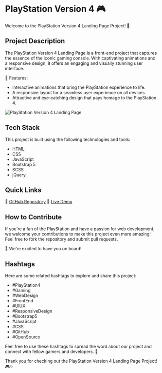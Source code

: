 # PlayStation Version 4 🎮

Welcome to the PlayStation Version 4 Landing Page Project! 🚀

## Project Description

The PlayStation Version 4 Landing Page is a front-end project that captures the essence of the iconic gaming console. With captivating animations and a responsive design, it offers an engaging and visually stunning user interface.

🌟 Features:
- Interactive animations that bring the PlayStation experience to life.
- A responsive layout for a seamless user experience on all devices.
- Attractive and eye-catching design that pays homage to the PlayStation 4.

![PlayStation Version 4 Landing Page](insert_image_url_here)

## Tech Stack

This project is built using the following technologies and tools:

- HTML
- CSS
- JavaScript
- Bootstrap 5
- SCSS
- jQuery

## Quick Links

🔗 [GitHub Repository](https://github.com/SwamiTheDev/Ps_landing_page)
🔗 [Live Demo](https://play-station4.vercel.app/)

## How to Contribute

If you're a fan of the PlayStation and have a passion for web development, we welcome your contributions to make this project even more amazing! Feel free to fork the repository and submit pull requests.

🤝 We're excited to have you on board!

## Hashtags

Here are some related hashtags to explore and share this project:

- #PlayStation4
- #Gaming
- #WebDesign
- #FrontEnd
- #UIUX
- #ResponsiveDesign
- #Bootstrap5
- #JavaScript
- #CSS
- #GitHub
- #OpenSource

Feel free to use these hashtags to spread the word about our project and connect with fellow gamers and developers. 🎉

Thank you for checking out the PlayStation Version 4 Landing Page Project! 🎮✨
